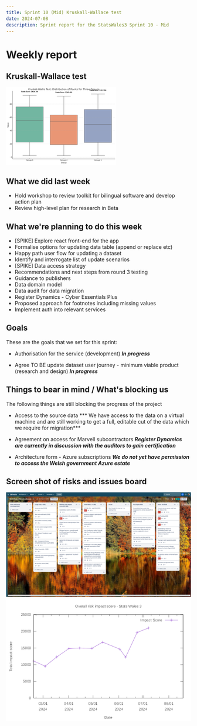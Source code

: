 ```yaml
---
title: Sprint 10 (Mid) Kruskall-Wallace test 
date: 2024-07-08
description: Sprint report for the StatsWales3 Sprint 10 - Mid
---
```


Weekly report
=============

Kruskall-Wallace test
----------------------

![Kruskall-Wallace test](Kruskall-WallaceTest2.png)

What we did last week
---------------------

- Hold workshop to review toolkit for bilingual software and develop action plan
- Review high-level plan for research in Beta

What we're planning to do this week
-----------------------------------

- [SPIKE] Explore react front-end for the app
- Formalise options for updating data table (append or replace etc)
- Happy path user flow for updating a dataset
- Identify and interrogate list of update scenarios
- [SPIKE] Data access strategy
- Recommendations and next steps from round 3 testing
- Guidance to publishers
- Data domain model
- Data audit for data migration 
- Register Dynamics - Cyber Essentials Plus
- Proposed approach for footnotes including missing values
- Implement auth into relevant services

Goals
-----

These are the goals that we set for this sprint:

- Authorisation for the service (development) 
 <span class="badge bg-info">_**In progress**_</span>

- Agree TO BE update dataset user journey - minimum viable product (research and design)
 <span class="badge bg-info">_**In progress**_</span>

Things to bear in mind / What's blocking us
-------------------------------------------

The following things are still blocking the progress of the project

- Access to the source data
*** We have access to the data on a virtual machine and are still working
to get a full, editable cut of the data which we require for migration***

- Agreement on access for Marvell subcontractors
***Register Dynamics are currently in discussion with the auditors to gain certification***

- Architecture form - Azure subscriptions
***We do not yet have permission to access the Welsh government Azure estate***

Screen shot of risks and issues board
-------------------------------------

![Screenshot of risks and issues board](riskBoard20240708.png)
![Overall risk impact score](riskImpact20240708.png)
